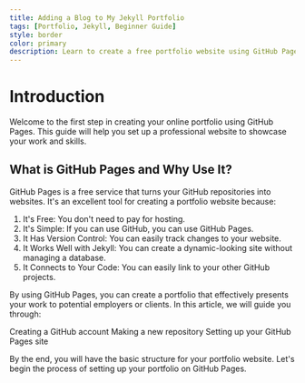 ```yaml
---
title: Adding a Blog to My Jekyll Portfolio
tags: [Portfolio, Jekyll, Beginner Guide]
style: border
color: primary
description: Learn to create a free portfolio website using GitHub Pages.
---
```

# Introduction
Welcome to the first step in creating your online portfolio using GitHub Pages. This guide will help you set up a professional website to showcase your work and skills.
## What is GitHub Pages and Why Use It?
GitHub Pages is a free service that turns your GitHub repositories into websites. It's an excellent tool for creating a portfolio website because:

1. It's Free: You don't need to pay for hosting.
2. It's Simple: If you can use GitHub, you can use GitHub Pages.
3. It Has Version Control: You can easily track changes to your website.
4. It Works Well with Jekyll: You can create a dynamic-looking site without managing a database.
5. It Connects to Your Code: You can easily link to your other GitHub projects.

By using GitHub Pages, you can create a portfolio that effectively presents your work to potential employers or clients.
In this article, we will guide you through:

Creating a GitHub account
Making a new repository
Setting up your GitHub Pages site

By the end, you will have the basic structure for your portfolio website.
Let's begin the process of setting up your portfolio on GitHub Pages.